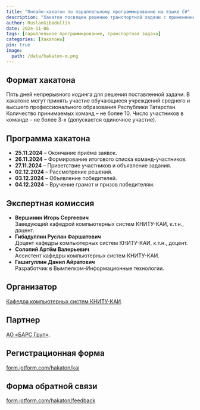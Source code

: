 ```yaml
---
title: "Онлайн-хакатон по параллельному программированию на языке C#"
description: "Хакатон посвящен решению транспортной задачи с применением технологий параллельного программирования на языке C#."
author: RuslanGibadullin
date: 2024-11-06
tags: [параллельное программирование, транспортная задача]
categories: [Хакатоны]
pin: true
image:
  path: /data/hakaton-m.png
---
```


## Формат хакатона

Пять дней непрерывного кодинга для решения поставленной задачи. В хакатоне могут принять участие обучающиеся учреждений среднего и высшего профессионального образования Республики Татарстан. Количество принимаемых команд – не более 10. Число участников в команде – не более 3-х (допускается одиночное участие).

## Программа хакатона

- **25.11.2024** – Окончание приёма заявок.
- **26.11.2024** – Формирование итогового списка команд-участников.
- **27.11.2024** – Приветствие участников и объявление задания.
- **02.12.2024** – Рассмотрение решений.
- **03.12.2024** – Объявление победителей.
- **04.12.2024** – Вручение грамот и призов победителям.

## Экспертная комиссия

- **Вершинин Игорь Сергеевич**  
  Заведующий кафедрой компьютерных систем КНИТУ-КАИ, к.т.н., доцент.
- **Гибадуллин Руслан Фаршатович**  
  Доцент кафедры компьютерных систем КНИТУ-КАИ, к.т.н., доцент.
- **Солопий Артём Валерьевич**  
  Ассистент кафедры компьютерных систем КНИТУ-КАИ.
- **Гашигуллин Данил Айратович**  
  Разработчик в Вымпелком-Информационные технологии.

## Организатор

[Кафедра компьютерных систем КНИТУ-КАИ](https://kai.ru/web/institute-of-technical-cybernetics-and-informatics/kafedra-komp-uternyh-sistem).

## Партнер

[АО «БАРС Груп»](https://bars.group). 

## Регистрационная форма

[form.jotform.com/hakaton/kai](https://form.jotform.com/hakaton/kai)

## Форма обратной связи

[form.jotform.com/hakaton/feedback](https://form.jotform.com/hakaton/feedback)
